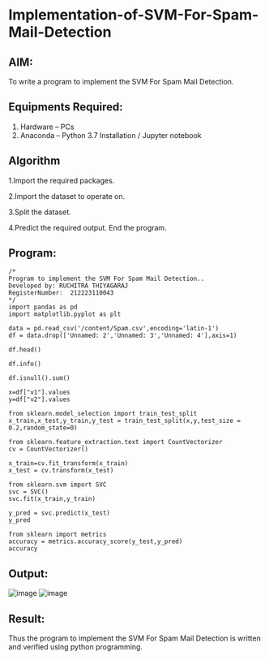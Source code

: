 # Implementation-of-SVM-For-Spam-Mail-Detection

## AIM:
To write a program to implement the SVM For Spam Mail Detection.

## Equipments Required:
1. Hardware – PCs
2. Anaconda – Python 3.7 Installation / Jupyter notebook

## Algorithm
1.Import the required packages.

2.Import the dataset to operate on.

3.Split the dataset.

4.Predict the required output.
End the program.

## Program:
```
/*
Program to implement the SVM For Spam Mail Detection..
Developed by: RUCHITRA THIYAGARAJ
RegisterNumber:  212223110043
*/
import pandas as pd
import matplotlib.pyplot as plt

data = pd.read_csv('/content/Spam.csv',encoding='latin-1')
df = data.drop(['Unnamed: 2','Unnamed: 3','Unnamed: 4'],axis=1)

df.head()

df.info()

df.isnull().sum()

x=df["v1"].values
y=df["v2"].values

from sklearn.model_selection import train_test_split
x_train,x_test,y_train,y_test = train_test_split(x,y,test_size = 0.2,random_state=0)

from sklearn.feature_extraction.text import CountVectorizer
cv = CountVectorizer()

x_train=cv.fit_transform(x_train)
x_test = cv.transform(x_test)

from sklearn.svm import SVC
svc = SVC()
svc.fit(x_train,y_train)

y_pred = svc.predict(x_test)
y_pred

from sklearn import metrics
accuracy = metrics.accuracy_score(y_test,y_pred)
accuracy
```

## Output:
![image](https://github.com/RuchitraThiyagaraj/Implementation-of-SVM-For-Spam-Mail-Detection/assets/154776996/015df7cf-23b6-4013-9138-4945b4312e1f)
![image](https://github.com/RuchitraThiyagaraj/Implementation-of-SVM-For-Spam-Mail-Detection/assets/154776996/eccffac5-54be-4058-881e-942ec9b42188)


## Result:
Thus the program to implement the SVM For Spam Mail Detection is written and verified using python programming.
